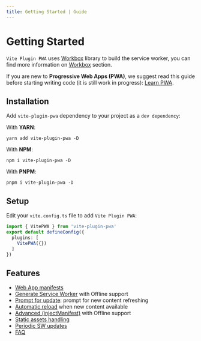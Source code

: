 ```yaml
---
title: Getting Started | Guide
---
```


# Getting Started

`Vite Plugin PWA` uses [Workbox](https://developers.google.com/web/tools/workbox) library to build the service worker, you can find more information on [Workbox](/workbox/) section.

If you are new to **Progressive Web Apps (PWA)**, we suggest read this guide before starting writing code (it is still work in progress): [Learn PWA](https://web.dev/learn/pwa/).

## Installation

Add `vite-plugin-pwa` dependency to your project as a `dev dependency`:

With **YARN**:
```shell
yarn add vite-plugin-pwa -D
```

With **NPM**:
```shell
npm i vite-plugin-pwa -D
```

With **PNPM**:
```shell
pnpm i vite-plugin-pwa -D
```

## Setup

Edit your `vite.config.ts` file to add `Vite Plugin PWA`:

```ts
import { VitePWA } from 'vite-plugin-pwa'
export default defineConfig({
  plugins: [
    VitePWA({})
  ]
})
```

## Features

- [Web App manifests](https://developer.mozilla.org/en-US/docs/Web/Manifest)
- [Generate Service Worker](/guide/generate) with Offline support
- [Prompt for update](/guide/prompt-for-update): prompt for new content refreshing
- [Automatic reload](/guide/auto-update) when new content available
- [Advanced (injectManifest)](/guide/auto-update) with Offline support
- [Static assets handling](/guide/static-assets)
- [Periodic SW updates](/guide/periodic-sw-updates)
- [FAQ](/guide/faq)



